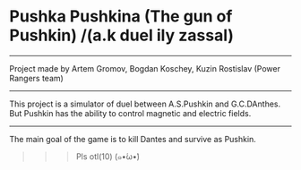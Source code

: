 # Pushka Pushkina (The gun of Pushkin) /(a.k duel ily zassal)
***
Project made by Artem Gromov, Bogdan Koschey, Kuzin Rostislav (Power Rangers team)
***
This project is a simulator of duel between A.S.Pushkin and G.C.DAnthes. But Pushkin has the ability to control magnetic and electric fields.
***
The main goal of the game is to kill Dantes and survive as Pushkin.
>>>Pls otl(10) (๑•́ω•̀)
